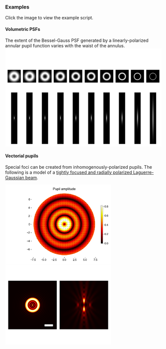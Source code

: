 
### Examples
Click the image to view the example script.
#### Volumetric PSFs
The extent of the Bessel-Gauss PSF generated by a linearly-polarized annular pupil function varies with the waist of the annulus.
[![Annular pupils of various waists generate Bessel-Gauss beams with various axial extents](https://github.com/shohamlab/foci/blob/main/examples/bessel-gauss-example.png)](https://github.com/shohamlab/foci/blob/main/examples/bessel.py)

#### Vectorial pupils
Special foci can be created from inhomogenously-polarized pupils. The following is a model of a [tightly focused and radially polarized Laguerre-Gaussian beam](https://doi.org/10.1364/OPTICA.5.000086). 

<a href="https://github.com/shohamlab/foci/blob/main/examples/rplg.py">
<img src="https://github.com/shohamlab/foci/blob/main/examples/rplg-example-pupil.png" height="256"><img src="https://github.com/shohamlab/foci/blob/main/examples/rplg-example-psf.png" height="256">
</a>
